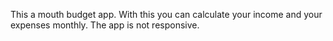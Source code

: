 This a mouth budget app. 
With this you can calculate your income and your expenses monthly.
The app is not responsive. 
